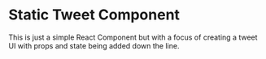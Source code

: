 # Static Tweet Component 
This is just a simple React Component but with a focus of creating a tweet UI with props and state being added down the line.
